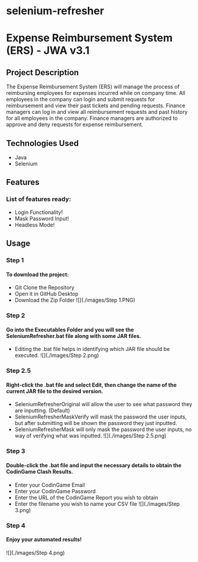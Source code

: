 # selenium-refresher

# Expense Reimbursement System (ERS) - JWA v3.1

## Project Description

The Expense Reimbursement System (ERS) will manage the process of reimbursing employees for expenses incurred while on company time. All employees in the company can login and submit requests for reimbursement and view their past tickets and pending requests. Finance managers can log in and view all reimbursement requests and past history for all employees in the company. Finance managers are authorized to approve and deny requests for expense reimbursement.

## Technologies Used
* Java
* Selenium

## Features
### List of features ready:
* Login Functionality!
* Mask Password Input!
* Headless Mode!

## Usage

### Step 1
#### To download the project:
* Git Clone the Repository
* Open it in GitHub Desktop
* Download the Zip Folder
![](./images/Step 1.PNG)

### Step 2
#### Go into the Executables Folder and you will see the SeleniumRefresher.bat file along with some JAR files.
* Editing the .bat file helps in identifying which JAR file should be executed.
![](./images/Step 2.png)

### Step 2.5
#### Right-click the .bat file and select Edit, then change the name of the current JAR file to the desired version.
* SeleniumRefresherOriginal will allow the user to see what password they are inputting. (Default)
* SeleniumRefresherMaskVerify will mask the password the user inputs, but after submitting will be shown the password they just inputted.
* SeleniumRefresherMask will only mask the password the user inputs, no way of verifying what was inputted.
![](./images/Step 2.5.png)

### Step 3
#### Double-click the .bat file and input the necessary details to obtain the CodinGame Clash Results.
* Enter your CodinGame Email
* Enter your CodinGame Password
* Enter the URL of the CodinGame Report you wish to obtain
* Enter the filename you wish to name your CSV file
![](./images/Step 3.png)

### Step 4
#### Enjoy your automated results!
![](./images/Step 4.png)
